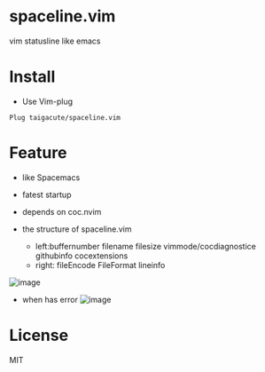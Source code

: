 # spaceline.vim

vim statusline like emacs

# Install

- Use Vim-plug

```
Plug taigacute/spaceline.vim
```

# Feature

- like Spacemacs
- fatest startup
- depends on coc.nvim

- the structure of spaceline.vim
  - left:buffernumber filename filesize vimmode/cocdiagnostice githubinfo cocextensions
  - right: fileEncode FileFormat lineinfo

![image](https://github.com/taigacute/IMG/blob/master/spaceline/spaceline.png)

- when has error
  ![image](https://github.com/taigacute/IMG/blob/master/spaceline/error.png)

# License

MIT
